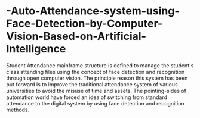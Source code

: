 # -Auto-Attendance-system-using-Face-Detection-by-Computer-Vision-Based-on-Artificial-Intelligence

Student Attendance mainframe structure is defined to manage the student's class attending files using the concept of face detection and recognition through open computer vision. The principle reason this system has been put forward is to improve the traditional attendance system of various universities to avoid the misuse of time and assets. The pointing-sides of automation world have forced an idea of switching from standard attendance to the digital system by using face detection and recognition methods. 
